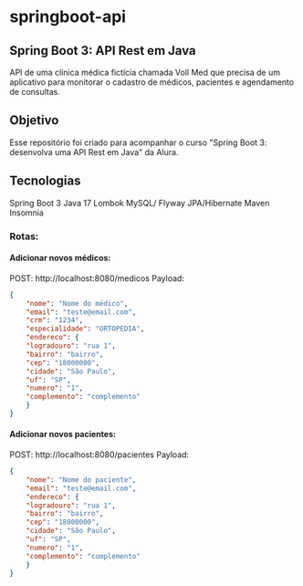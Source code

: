 # springboot-api

## Spring Boot 3: API Rest em Java
API de uma clínica médica fictícia chamada Voll Med que precisa de um aplicativo para monitorar o cadastro de médicos, pacientes e agendamento de consultas.

## Objetivo
Esse repositório foi criado para acompanhar o curso "Spring Boot 3: desenvolva uma API Rest em Java" da Alura.

## Tecnologias
Spring Boot 3
Java 17
Lombok
MySQL/ Flyway
JPA/Hibernate
Maven
Insomnia

### Rotas:
#### Adicionar novos médicos:
POST: http://localhost:8080/medicos
Payload:
```json
{
    "nome": "Nome do médico",
    "email": "teste@email.com",
    "crm": "1234",
    "especialidade": "ORTOPEDIA",
    "endereco": {
    "logradouro": "rua 1",
    "bairro": "bairro",
    "cep": "18000000",
    "cidade": "São Paulo",
    "uf": "SP",
    "numero": "1",
    "complemento": "complemento"
    }
}
```

#### Adicionar novos pacientes:
POST: http://localhost:8080/pacientes
Payload:
```json
{
    "nome": "Nome do paciente",
    "email": "teste@email.com",
    "endereco": {
    "logradouro": "rua 1",
    "bairro": "bairro",
    "cep": "18000000",
    "cidade": "São Paulo",
    "uf": "SP",
    "numero": "1",
    "complemento": "complemento"
    }
}
```